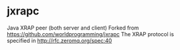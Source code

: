 # jxrapc
Java XRAP peer (both server and client)
Forked from https://github.com/worldprogramming/jxrapc
The XRAP protocol is specified in http://rfc.zeromq.org/spec:40
